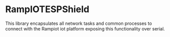 # RampIOTESPShield
This library encapsulates all network tasks and common processes to connect with the Rampiot iot platform exposing this functionality over serial.
